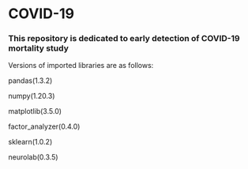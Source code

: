 # COVID-19
### This repository is dedicated to early detection of COVID-19 mortality study
Versions of imported libraries are as follows:

pandas(1.3.2)

numpy(1.20.3)

matplotlib(3.5.0)

factor_analyzer(0.4.0)

sklearn(1.0.2)

neurolab(0.3.5)
